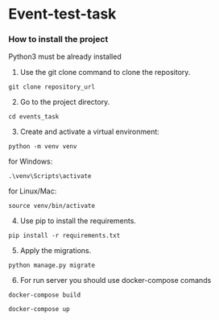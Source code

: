 # Event-test-task

### How to install the project

Python3 must be already installed

1. Use the git clone command to clone the repository.

```
git clone repository_url
```

2. Go to the project directory.

```
cd events_task
```

3. Create and activate a virtual environment:

```angular2html
python -m venv venv
```

for Windows:

```angular2html
.\venv\Scripts\activate
```

for Linux/Mac:

```angular2html
source venv/bin/activate
```

4. Use pip to install the requirements.

```angular2html
pip install -r requirements.txt
```

5. Apply the migrations.

```angular2html
python manage.py migrate
```

6. For run server you should use docker-compose comands

```
docker-compose build
```
```
docker-compose up
```

